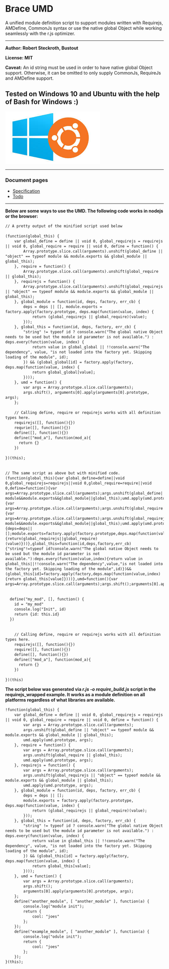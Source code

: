 
# Brace UMD
A unified module definition script to support modules written with Requirejs, AMDefine, CommonJs syntax or use the native global Object while working seamlessly with the r.js optimizer.

------------

**Author: Robert Steckroth, Bustout**

**License: MIT**

**Caveat:** An id string must be used in order to have native global Object support. Otherwise, it can be omitted to only supply CommonJs, RequireJs and AMDefine support.

**Tested on Windows 10 and Ubuntu with the help of Bash for Windows :)**
-------
![Bash_on_windows](https://raw.githubusercontent.com/restarian/brace_umd/master/doc/image/bash_on_windows_logo.jpg)

------

### Document pages
* [Specification](https://github.com/restarian/brace_umd/blob/master/doc/specification.md)
* [Todo](https://.github.com/restarian/brace_umd/blob/master/doc/todo.md)

----
**Below are some ways to use the UMD. The following code works in nodejs or the browser:**
```
// A pretty output of the minified script used below

(function(global_this) {
    var global_define = define || void 0, global_requirejs = requirejs || void 0, global_require = require || void 0, define = function() {
        Array.prototype.slice.call(arguments).unshift(global_define || "object" == typeof module && module.exports && global_module || global_this);
    }, require = function() {
        Array.prototype.slice.call(arguments).unshift(global_require || global_this);
    }, requirejs = function() {
        Array.prototype.slice.call(arguments).unshift(global_requirejs || "object" == typeof module && module.exports && global_module || global_this);
    }, global_module = function(id, deps, factory, err_cb) {
        deps = deps || [], module.exports = factory.apply(factory.prototype, deps.map(function(value, index) {
            return (global_requirejs || global_require)(value);
        }));
    }, global_this = function(id, deps, factory, err_cb) {
        "string" != typeof id ? console.warn("The global native Object needs to be used but the module id parameter is not available.") : deps.every(function(value, index) {
            return value in global_global || !!console.warn("The dependency", value, "is not loaded into the factory yet. Skipping loading of the module", id);
        }) && (global_global[id] = factory.apply(factory, deps.map(function(value, index) {
            return global_global[value];
        })));
    }, umd = function() {
        var args = Array.prototype.slice.call(arguments);
        args.shift(), arguments[0].apply(arguments[0].prototype, args);
    };

    // Calling define, require or requirejs works with all definition types here.
    requirejs([], function(){})
    requrie([], function(){})
    define([], function(){})
    define(["mod_a"], function(mod_a){
      return {}
    })

})(this);


// The same script as above but with minified code.
(function(global_this){var global_define=define||void 0,global_requirejs=requirejs||void 0,global_require=require||void 0,define=function(){var args=Array.prototype.slice.call(arguments);args.unshift(global_define||"object"==typeof module&&module.exports&&global_module||global_this);umd.apply(umd.prototype,args)},require=function(){var args=Array.prototype.slice.call(arguments);args.unshift(global_require||global_this);umd.apply(umd.prototype,args)},requirejs=function(){var args=Array.prototype.slice.call(arguments);args.unshift(global_requirejs||"object"==typeof module&&module.exports&&global_module||global_this);umd.apply(umd.prototype,args)},global_module=function(id,deps,factory,err_cb){deps=deps||[];module.exports=factory.apply(factory.prototype,deps.map(function(value,index){return(global_requirejs||global_require)(value)}))},global_this=function(id,deps,factory,err_cb){"string"!=typeof id?console.warn("The global native Object needs to be used but the module id parameter is not available."):deps.every(function(value,index){return value in global_this||!!console.warn("The dependency",value,"is not loaded into the factory yet. Skipping loading of the module",id)})&&(global_this[id]=factory.apply(factory,deps.map(function(value,index){return global_this[value]})))},umd=function(){var args=Array.prototype.slice.call(arguments);args.shift();arguments[0].apply(arguments[0].prototype,args)}


  define("my_mod", [], function() {
    id = "my_mod"
    console.log("Init", id)
    return {id: this.id}
  })


    // Calling define, require or requirejs works with all definition types here.
    requirejs([], function(){})
    require([], function(){})
    define([], function(){})
    define(["mod_a"], function(mod_a){
      return {}
    })

})(this)

```


**The script below was generated via _r.js -o require_build.js_ script in the requirejs_wrapped example. It works as a module definition on all platforms regardless of what libraries are available.**
```
!function(global_this) {
    var global_define = define || void 0, global_requirejs = requirejs || void 0, global_require = require || void 0, define = function() {
        var args = Array.prototype.slice.call(arguments);
        args.unshift(global_define || "object" == typeof module && module.exports && global_module || global_this);
        umd.apply(umd.prototype, args);
    }, require = function() {
        var args = Array.prototype.slice.call(arguments);
        args.unshift(global_require || global_this);
        umd.apply(umd.prototype, args);
    }, requirejs = function() {
        var args = Array.prototype.slice.call(arguments);
        args.unshift(global_requirejs || "object" == typeof module && module.exports && global_module || global_this);
        umd.apply(umd.prototype, args);
    }, global_module = function(id, deps, factory, err_cb) {
        deps = deps || [];
        module.exports = factory.apply(factory.prototype, deps.map(function(value, index) {
            return (global_requirejs || global_require)(value);
        }));
    }, global_this = function(id, deps, factory, err_cb) {
        "string" != typeof id ? console.warn("The global native Object needs to be used but the module id parameter is not available.") : deps.every(function(value, index) {
            return value in global_this || !!console.warn("The dependency", value, "is not loaded into the factory yet. Skipping loading of the module", id);
        }) && (global_this[id] = factory.apply(factory, deps.map(function(value, index) {
            return global_this[value];
        })));
    }, umd = function() {
        var args = Array.prototype.slice.call(arguments);
        args.shift();
        arguments[0].apply(arguments[0].prototype, args);
    };
    define("another_module", [ "another_module" ], function(a) {
        console.log("module init");
        return {
            cool: "joes"
        };
    });
    define("example_module", [ "another_module" ], function(a) {
        console.log("odule init");
        return {
            cool: "joes"
        };
    });
}(this);
```
